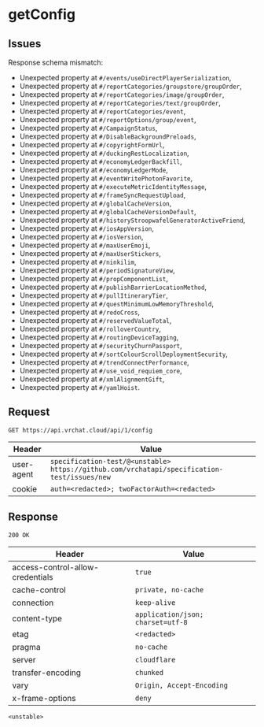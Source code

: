 # getConfig

## Issues
Response schema mismatch:
* Unexpected property at ``#/events/useDirectPlayerSerialization``,
* Unexpected property at ``#/reportCategories/groupstore/groupOrder``,
* Unexpected property at ``#/reportCategories/image/groupOrder``,
* Unexpected property at ``#/reportCategories/text/groupOrder``,
* Unexpected property at ``#/reportCategories/event``,
* Unexpected property at ``#/reportOptions/group/event``,
* Unexpected property at ``#/CampaignStatus``,
* Unexpected property at ``#/DisableBackgroundPreloads``,
* Unexpected property at ``#/copyrightFormUrl``,
* Unexpected property at ``#/duckingRestLocalization``,
* Unexpected property at ``#/economyLedgerBackfill``,
* Unexpected property at ``#/economyLedgerMode``,
* Unexpected property at ``#/eventWritePhotonFavorite``,
* Unexpected property at ``#/executeMetricIdentityMessage``,
* Unexpected property at ``#/frameSyncRequestUpload``,
* Unexpected property at ``#/globalCacheVersion``,
* Unexpected property at ``#/globalCacheVersionDefault``,
* Unexpected property at ``#/historyStroopwafelGeneratorActiveFriend``,
* Unexpected property at ``#/iosAppVersion``,
* Unexpected property at ``#/iosVersion``,
* Unexpected property at ``#/maxUserEmoji``,
* Unexpected property at ``#/maxUserStickers``,
* Unexpected property at ``#/ninkilim``,
* Unexpected property at ``#/periodSignatureView``,
* Unexpected property at ``#/propComponentList``,
* Unexpected property at ``#/publishBarrierLocationMethod``,
* Unexpected property at ``#/pullItineraryTier``,
* Unexpected property at ``#/questMinimumLowMemoryThreshold``,
* Unexpected property at ``#/redoCross``,
* Unexpected property at ``#/reservedValueTotal``,
* Unexpected property at ``#/rolloverCountry``,
* Unexpected property at ``#/routingDeviceTagging``,
* Unexpected property at ``#/securityChurnPassport``,
* Unexpected property at ``#/sortColourScrollDeploymentSecurity``,
* Unexpected property at ``#/trendConnectPerformance``,
* Unexpected property at ``#/use_void_requiem_core``,
* Unexpected property at ``#/xmlAlignmentGift``,
* Unexpected property at ``#/yamlHoist``.
## Request
`GET https://api.vrchat.cloud/api/1/config`

| Header | Value |
| ------ | ----- |
| user-agent | `specification-test/@<unstable> https://github.com/vrchatapi/specification-test/issues/new` |
| cookie | `auth=<redacted>; twoFactorAuth=<redacted>` |


## Response
`200 OK`

| Header | Value |
| ------ | ----- |
| access-control-allow-credentials | `true` |
| cache-control | `private, no-cache` |
| connection | `keep-alive` |
| content-type | `application/json; charset=utf-8` |
| etag | `<redacted>` |
| pragma | `no-cache` |
| server | `cloudflare` |
| transfer-encoding | `chunked` |
| vary | `Origin, Accept-Encoding` |
| x-frame-options | `deny` |

```jsonc
<unstable>
```
